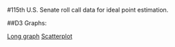 #115th U.S. Senate roll call data for ideal point estimation.

##D3 Graphs:

[Long graph](http://bl.ocks.org/zmeers/raw/e99eda091d1072deebc81b8fa5cdfef8/7a452a937edee691e6c3800832a26be696b41490/)
[Scatterplot](http://bl.ocks.org/zmeers/raw/1e403a957d9bf49da23de4f7bb4e1c32/0a4e95cc9a06bc9cab9c2deb427c795afe229fe6/)
